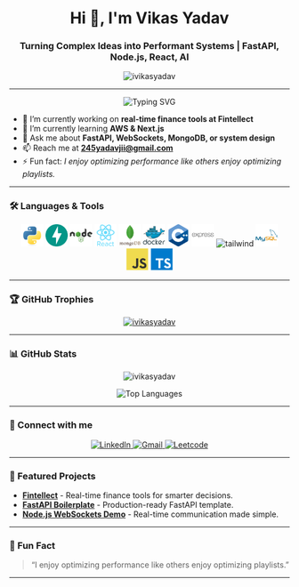 <h1 align="center">Hi 👋, I'm Vikas Yadav</h1>
<h3 align="center">Turning Complex Ideas into Performant Systems | FastAPI, Node.js, React, AI</h3>

<p align="center">
  <img src="https://komarev.com/ghpvc/?username=ivikasyadav&label=Profile%20views&color=0e75b6&style=flat" alt="ivikasyadav" />
</p>

---

<p align="center">
  <img src="https://readme-typing-svg.herokuapp.com?font=Fira+Code&duration=2000&pause=500&color=0E75B6&center=true&vCenter=true&width=435&lines=Backend+Engineer;Open+Source+Contributor;Performance+Optimizer;Lifelong+Learner" alt="Typing SVG" />
</p>

- 🔭 I’m currently working on **real-time finance tools at Fintellect**
- 🌱 I’m currently learning **AWS & Next.js**
- 💬 Ask me about **FastAPI, WebSockets, MongoDB, or system design**
- 📫 Reach me at **245yadavjii@gmail.com**
- ⚡ Fun fact: *I enjoy optimizing performance like others enjoy optimizing playlists.*

---

### 🛠️ Languages & Tools
<p align="center">
  <img src="https://raw.githubusercontent.com/devicons/devicon/master/icons/python/python-original.svg" alt="python" width="40" height="40"/>
  <img src="https://raw.githubusercontent.com/devicons/devicon/master/icons/fastapi/fastapi-original.svg" alt="fastapi" width="40" height="40"/>
  <img src="https://raw.githubusercontent.com/devicons/devicon/master/icons/nodejs/nodejs-original-wordmark.svg" alt="nodejs" width="40" height="40"/>
  <img src="https://raw.githubusercontent.com/devicons/devicon/master/icons/react/react-original-wordmark.svg" alt="react" width="40" height="40"/>
  <img src="https://raw.githubusercontent.com/devicons/devicon/master/icons/mongodb/mongodb-original-wordmark.svg" alt="mongodb" width="40" height="40"/>
  <img src="https://raw.githubusercontent.com/devicons/devicon/master/icons/docker/docker-original-wordmark.svg" alt="docker" width="40" height="40"/>
  <img src="https://raw.githubusercontent.com/devicons/devicon/master/icons/cplusplus/cplusplus-original.svg" alt="cplusplus" width="40" height="40"/>
  <img src="https://raw.githubusercontent.com/devicons/devicon/master/icons/express/express-original-wordmark.svg" alt="express" width="40" height="40"/>
  <img src="https://www.vectorlogo.zone/logos/tailwindcss/tailwindcss-icon.svg" alt="tailwind" width="40" height="40"/>
  <img src="https://raw.githubusercontent.com/devicons/devicon/master/icons/mysql/mysql-original-wordmark.svg" alt="mysql" width="40" height="40"/>
  <img src="https://raw.githubusercontent.com/devicons/devicon/master/icons/javascript/javascript-original.svg" alt="js" width="40" height="40"/>
  <img src="https://raw.githubusercontent.com/devicons/devicon/master/icons/typescript/typescript-original.svg" alt="ts" width="40" height="40"/>
</p>

---

### 🏆 GitHub Trophies
<p align="center">
  <a href="https://github.com/ryo-ma/github-profile-trophy">
    <img src="https://github-profile-trophy.vercel.app/?username=ivikasyadav&theme=algolia&no-frame=true&no-bg=true&margin-w=4" alt="ivikasyadav" />
  </a>
</p>

---

### 📊 GitHub Stats
<p align="center">
  <img src="https://github-readme-stats.vercel.app/api?username=ivikasyadav&show_icons=true&theme=tokyonight" alt="ivikasyadav" />
</p>

<p align="center">
  <img src="https://github-readme-stats.vercel.app/api/top-langs/?username=ivikasyadav&layout=compact&theme=tokyonight" alt="Top Languages" />
</p>

---

### 🔗 Connect with me
<p align="center">
  <a href="https://www.linkedin.com/in/vikas-yadav-629622325" target="_blank">
    <img src="https://raw.githubusercontent.com/rahuldkjain/github-profile-readme-generator/master/src/images/icons/Social/linked-in-alt.svg" alt="LinkedIn" height="30" width="40" />
  </a>
  <a href="mailto:245yadavjii@gmail.com">
    <img src="https://raw.githubusercontent.com/gauravghongde/social-icons/master/SVG/Color/Gmail.svg" alt="Gmail" height="30" width="40" />
  </a>
  <a href="https://leetcode.com/u/imvikas245/">
    <img src="https://cdn.jsdelivr.net/npm/simple-icons@3.1.0/icons/leetcode.svg" alt="Leetcode" height="30" width="40"/>
  </a>
</p>

---

### 🌟 Featured Projects
- [**Fintellect**](https://github.com/ivikasyadav/fintellect) - Real-time finance tools for smarter decisions.
- [**FastAPI Boilerplate**](https://github.com/ivikasyadav/fastapi-boilerplate) - Production-ready FastAPI template.
- [**Node.js WebSockets Demo**](https://github.com/ivikasyadav/node-websockets-demo) - Real-time communication made simple.

---

### 📢 Fun Fact
> “I enjoy optimizing performance like others enjoy optimizing playlists.”

---

